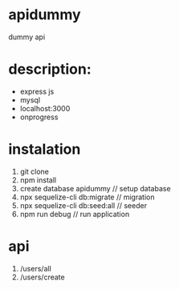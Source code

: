 # apidummy
dummy api

# description:
- express js
- mysql 
- localhost:3000
- onprogress

# instalation
 1. git clone 
 2. npm install
 3. create database apidummy  // setup database
 4. npx sequelize-cli db:migrate    // migration 
 5. npx sequelize-cli db:seed:all   // seeder
 6. npm run debug  // run application
 
# api 
 1. /users/all
 2. /users/create
